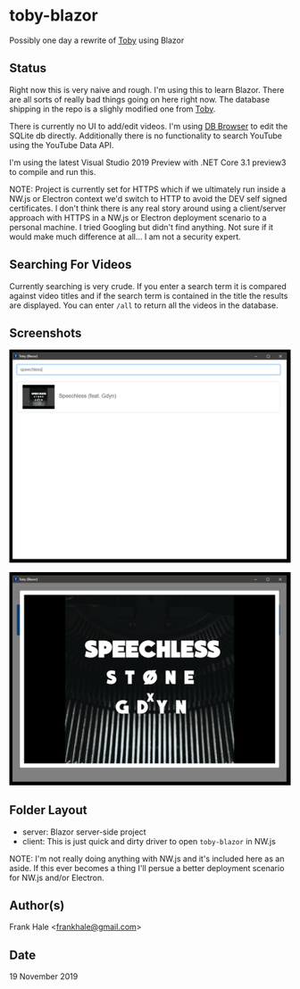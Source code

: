 # toby-blazor

Possibly one day a rewrite of [Toby](https://github.com/frankhale/toby) using Blazor

## Status

Right now this is very naive and rough. I'm using this to learn Blazor. There
are all sorts of really bad things going on here right now. The database
shipping in the repo is a slighly modified one from [Toby](https://github.com/frankhale/toby).

There is currently no UI to add/edit videos. I'm using [DB Browser](https://sqlitebrowser.org/) to edit the SQLite db directly. Additionally there is no
functionality to search YouTube using the YouTube Data API.

I'm using the latest Visual Studio 2019 Preview with .NET Core 3.1 preview3 to
compile and run this.

NOTE: Project is currently set for HTTPS which if we ultimately run inside a
NW.js or Electron context we'd switch to HTTP to avoid the DEV self signed
certificates. I don't think there is any real story around using a client/server
approach with HTTPS in a NW.js or Electron deployment scenario to a personal
machine. I tried Googling but didn't find anything. Not sure if it would make
much difference at all... I am not a security expert.

## Searching For Videos

Currently searching is very crude. If you enter a search term it is compared
against video titles and if the search term is contained in the title the
results are displayed. You can enter `/all` to return all the videos in the
database.

## Screenshots

![Basic UI](screenshots/one.PNG)

![Video Playback](screenshots/two.PNG)

## Folder Layout

- server: Blazor server-side project
- client: This is just quick and dirty driver to open `toby-blazor` in NW.js

NOTE: I'm not really doing anything with NW.js and it's included here as an
aside. If this ever becomes a thing I'll persue a better deployment scenario
for NW.js and/or Electron.

## Author(s)

Frank Hale &lt;frankhale@gmail.com&gt;

## Date

19 November 2019
